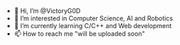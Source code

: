 - 👋 Hi, I’m @VictoryG0D
- 👀 I’m interested in Computer Science, AI and Robotics
- 🌱 I’m currently learning C/C++ and Web development
- 📫 How to reach me "will be uploaded soon"

<!---
VictoryG0D/VictoryG0D is a ✨ special ✨ repository because its `README.md` (this file) appears on your GitHub profile.
You can click the Preview link to take a look at your changes.
--->
